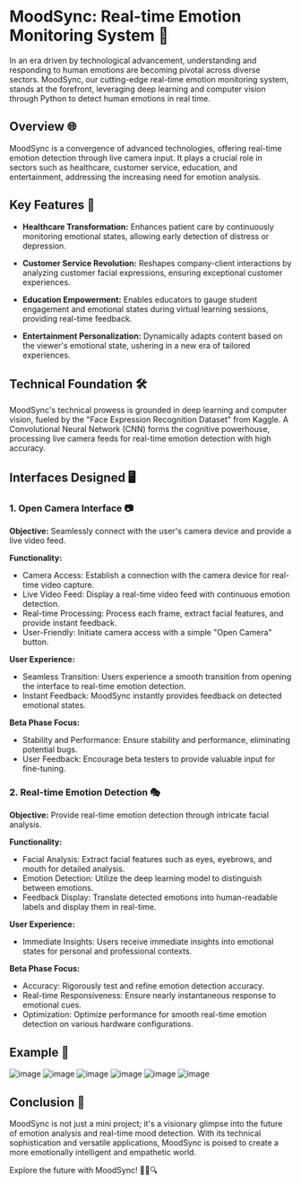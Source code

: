 # MoodSync: Real-time Emotion Monitoring System 🚀

In an era driven by technological advancement, understanding and responding to human emotions are becoming pivotal across diverse sectors. MoodSync, our cutting-edge real-time emotion monitoring system, stands at the forefront, leveraging deep learning and computer vision through Python to detect human emotions in real time.

## Overview 🌐

MoodSync is a convergence of advanced technologies, offering real-time emotion detection through live camera input. It plays a crucial role in sectors such as healthcare, customer service, education, and entertainment, addressing the increasing need for emotion analysis.

## Key Features 🌈

- **Healthcare Transformation:** Enhances patient care by continuously monitoring emotional states, allowing early detection of distress or depression.

- **Customer Service Revolution:** Reshapes company-client interactions by analyzing customer facial expressions, ensuring exceptional customer experiences.

- **Education Empowerment:** Enables educators to gauge student engagement and emotional states during virtual learning sessions, providing real-time feedback.

- **Entertainment Personalization:** Dynamically adapts content based on the viewer's emotional state, ushering in a new era of tailored experiences.

## Technical Foundation 🛠️

MoodSync's technical prowess is grounded in deep learning and computer vision, fueled by the "Face Expression Recognition Dataset" from Kaggle. A Convolutional Neural Network (CNN) forms the cognitive powerhouse, processing live camera feeds for real-time emotion detection with high accuracy.

## Interfaces Designed 🖥️

### 1. Open Camera Interface 📷

**Objective:** Seamlessly connect with the user's camera device and provide a live video feed.

**Functionality:**
- Camera Access: Establish a connection with the camera device for real-time video capture.
- Live Video Feed: Display a real-time video feed with continuous emotion detection.
- Real-time Processing: Process each frame, extract facial features, and provide instant feedback.
- User-Friendly: Initiate camera access with a simple "Open Camera" button.

**User Experience:**
- Seamless Transition: Users experience a smooth transition from opening the interface to real-time emotion detection.
- Instant Feedback: MoodSync instantly provides feedback on detected emotional states.

**Beta Phase Focus:**
- Stability and Performance: Ensure stability and performance, eliminating potential bugs.
- User Feedback: Encourage beta testers to provide valuable input for fine-tuning.

### 2. Real-time Emotion Detection 🎭

**Objective:** Provide real-time emotion detection through intricate facial analysis.

**Functionality:**
- Facial Analysis: Extract facial features such as eyes, eyebrows, and mouth for detailed analysis.
- Emotion Detection: Utilize the deep learning model to distinguish between emotions.
- Feedback Display: Translate detected emotions into human-readable labels and display them in real-time.

**User Experience:**
- Immediate Insights: Users receive immediate insights into emotional states for personal and professional contexts.

**Beta Phase Focus:**
- Accuracy: Rigorously test and refine emotion detection accuracy.
- Real-time Responsiveness: Ensure nearly instantaneous response to emotional cues.
- Optimization: Optimize performance for smooth real-time emotion detection on various hardware configurations.

## Example 🎪 
![image](https://github.com/Raja244/MoodSync/assets/65381335/06a72e85-fb5e-4a6e-9818-60e7e3008d7e)
![image](https://github.com/Raja244/MoodSync/assets/65381335/1e4c6610-d6ce-473f-8348-ca304f8092be)
![image](https://github.com/Raja244/MoodSync/assets/65381335/2ae6afc9-40bb-4e00-bbbd-d7ad1ab7ffd7)
![image](https://github.com/Raja244/MoodSync/assets/65381335/18dc2ba8-9b75-48dd-b535-1dc1f10082be)
![image](https://github.com/Raja244/MoodSync/assets/65381335/60f0a25e-2b7e-4e29-84d9-988398411f10)
![image](https://github.com/Raja244/MoodSync/assets/65381335/c09e5b3e-2461-451e-8615-d30a59fd5f9e)


## Conclusion 🌟

MoodSync is not just a mini project; it's a visionary glimpse into the future of emotion analysis and real-time mood detection. With its technical sophistication and versatile applications, MoodSync is poised to create a more emotionally intelligent and empathetic world.

Explore the future with MoodSync! 🚀💬🔍
